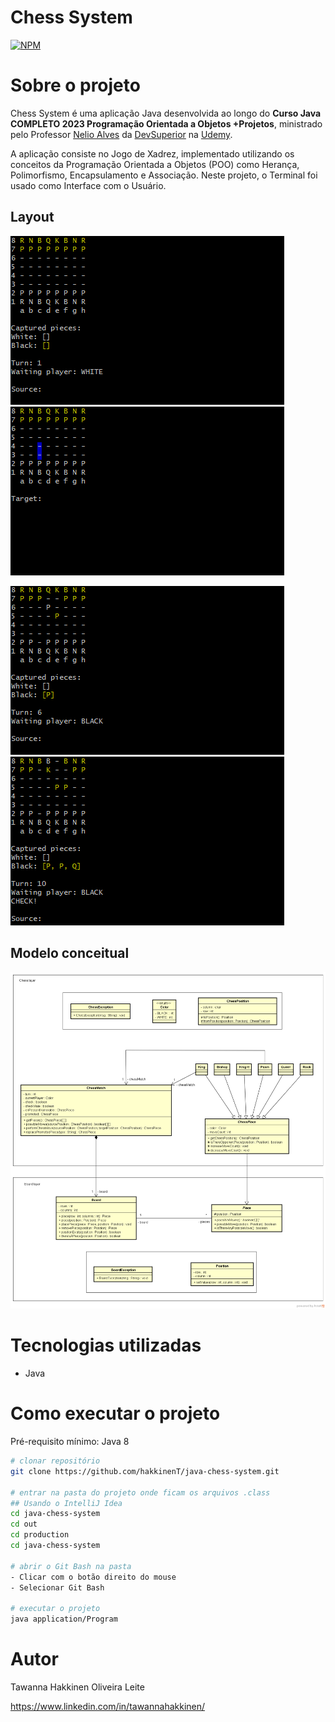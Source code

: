 # Chess System 
[![NPM](https://img.shields.io/npm/l/react)](https://github.com/hakkinenT/java-chess-system/blob/master/LICENSE) 

# Sobre o projeto

Chess System é uma aplicação Java desenvolvida ao longo do **Curso Java COMPLETO 2023 Programação Orientada a Objetos +Projetos**, ministrado pelo Professor [Nelio Alves](https://github.com/acenelio) da [DevSuperior](https://devsuperior.com) na [Udemy](https://www.udemy.com/course/java-curso-completo).

A aplicação consiste no Jogo de Xadrez, implementado utilizando os conceitos da Programação Orientada a Objetos (POO) como Herança, Polimorfismo, Encapsulamento e Associação. Neste projeto, o Terminal foi usado como Interface com o Usuário.

## Layout
![Image 1](https://github.com/hakkinenT/assets/blob/master/java-projects/java-chess-system/image1.png) ![Image 2](https://github.com/hakkinenT/assets/blob/master/java-projects/java-chess-system/image2.png)

![Image 3](https://github.com/hakkinenT/assets/blob/master/java-projects/java-chess-system/image3.png) ![Image 4](https://github.com/hakkinenT/assets/blob/master/java-projects/java-chess-system/image4.png)

## Modelo conceitual
![Modelo Conceitual](https://github.com/hakkinenT/assets/blob/master/java-projects/java-chess-system/modelo-conceitual/chess-system-design.png)

# Tecnologias utilizadas
- Java

# Como executar o projeto
Pré-requisito mínimo: Java 8

```bash
# clonar repositório
git clone https://github.com/hakkinenT/java-chess-system.git

# entrar na pasta do projeto onde ficam os arquivos .class
## Usando o IntelliJ Idea
cd java-chess-system
cd out
cd production
cd java-chess-system

# abrir o Git Bash na pasta
- Clicar com o botão direito do mouse
- Selecionar Git Bash

# executar o projeto
java application/Program
```

# Autor

Tawanna Hakkinen Oliveira Leite

https://www.linkedin.com/in/tawannahakkinen/
